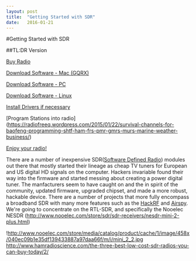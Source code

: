 ```yaml
---
layout: post
title:  "Getting Started with SDR"
date:   2016-01-21
---
```

#Getting Started with SDR

##TL:DR Version

[Buy Radio](http://www.amazon.com/NooElec-NESDR-Mini-RTL2832-Antenna/dp/B00P2UOU72/ref=sr_1_1?ie=UTF8&qid=1453407219&sr=8-1&keywords=sdr)

[Download Software - Mac (GQRX)](https://github.com/csete/gqrx/releases/download/v2.5/Gqrx-2.5-1.dmg)

[Download Software - PC](https://github.com/csete/gqrx/releases/download/v2.5/Gqrx-2.5-1.dmg)

[Download Software - Linux](http://gqrx.dk/download/install-ubuntu)

[Install Drivers if necessary](http://www.rtl-sdr.com/rtl-sdr-quick-start-guide/) 

[Program Stations into radio] (https://radiofreeq.wordpress.com/2015/01/22/survival-channels-for-baofeng-programming-shtf-ham-frs-pmr-gmrs-murs-marine-weather-business/)

[Enjoy your radio!](http://www.radioreference.com/apps/db/)



There are a number of inexpensive SDR([Software Defined Radio](https://en.wikipedia.org/wiki/Software-defined_radio)) modules out there that mostly started their lineage as cheap TV tuners for European and US digital HD signals on the computer. Hackers invariable found their way into the firmware and started messing about creating a power digital tuner. The manfacturers seem to have caught on and the in spirit of the community, updated firmware, upgraded chipset, and made a more robust, hackable device.
There are a number of projects that more fully encompass a broadband SDR with many more features such as the [HackRF](https://greatscottgadgets.com) and [Airspy](http://airspy.us/).
We're going to concentrate on the RTL-SDR, and specifically the Nooelec NESDR
(http://www.nooelec.com/store/sdr/sdr-receivers/nesdr-mini-2-plus.html)

!http://www.nooelec.com/store/media/catalog/product/cache/1/image/458x/040ec09b1e35df139433887a97daa66f/m/i/mini_2_2.jpg
http://www.hamradioscience.com/the-three-best-low-cost-sdr-radios-you-can-buy-today/2/



